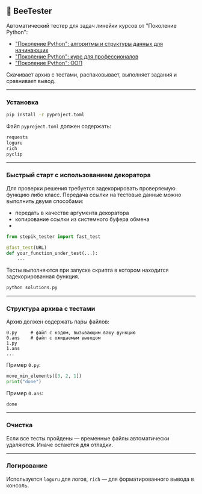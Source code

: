 

## 🧪 BeeTester

Автоматический тестер для задач линейки курсов от "Поколение Python":
- ["Поколение Python": алгоритмы и структуры данных для начинающих](https://stepik.org/course/100575/info)
- ["Поколение Python": курс для профессионалов](https://stepik.org/course/82541/info)
- ["Поколение Python": ООП](https://stepik.org/course/98974/info)


Скачивает архив с тестами, распаковывает, выполняет задания и сравнивает вывод.

---

### Установка

```bash
pip install -r pyproject.toml
```

Файл `pyproject.toml` должен содержать:

```txt
requests
loguru
rich
pyclip
```

---

### Быстрый старт c использованием декоратора 
Для проверки решения требуется задекорировать проверяемую функцию либо класс.
Передача ссылки на тестовые данные можно выполнить двумя способами:
 - передать в качестве аргумента декоратора
 - копирование ссылки из системного буфера обмена
 - 
```python 
from stepik_tester import fast_test

@fast_test(URL)
def your_function_under_test(...):
    ...
```

Тесты выполняются при запуске скрипта в котором находится задекорированная функция.

```bash
python solutions.py
```


---

### Структура архива с тестами

Архив должен содержать пары файлов:

```
0.py     # файл с кодом, вызывающим вашу функцию
0.ans    # файл с ожидаемым выводом
1.py
1.ans
...
```

Пример `0.py`:

```python
move_min_elements([3, 2, 1])
print("done")
```

Пример `0.ans`:

```
done
```


---

### Очистка

Если все тесты пройдены — временные файлы автоматически удаляются. Иначе остаются для отладки.

---

### Логирование

Используется `loguru` для логов, `rich` — для форматированного вывода в консоль.

